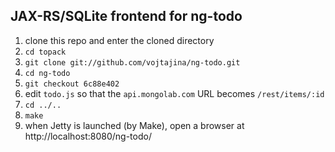 JAX-RS/SQLite frontend for ng-todo
---

1. clone this repo and enter the cloned directory
1. `cd topack`
1. `git clone git://github.com/vojtajina/ng-todo.git`
1. `cd ng-todo`
1. `git checkout 6c88e402`
1. edit `todo.js` so that the `api.mongolab.com` URL becomes `/rest/items/:id`
1. `cd ../..`
1. `make`
1. when Jetty is launched (by Make), open a browser at http://localhost:8080/ng-todo/
